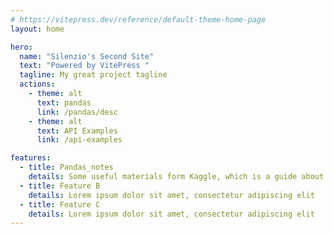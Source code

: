 ```yaml
---
# https://vitepress.dev/reference/default-theme-home-page 
layout: home

hero:
  name: "Silenzio's Second Site"
  text: "Powered by VitePress "
  tagline: My great project tagline
  actions:
    - theme: alt
      text: pandas
      link: /pandas/desc
    - theme: alt
      text: API Examples
      link: /api-examples

features:
  - title: Pandas_notes
    details: Some useful materials form Kaggle, which is a guide about learn to analysis data by pandas on python.
  - title: Feature B
    details: Lorem ipsum dolor sit amet, consectetur adipiscing elit
  - title: Feature C
    details: Lorem ipsum dolor sit amet, consectetur adipiscing elit
---
```


